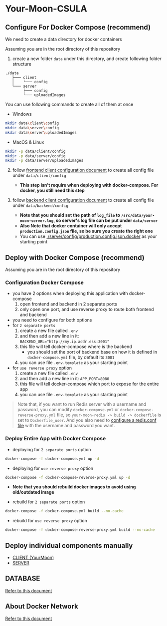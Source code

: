 
# Your-Moon-CSULA

## Configure For Docker Compose (recommend)

We need to create a data directory for docker containers

Assuming you are in the root directory of this repository

1. create a new folder `data` under this directory, and create following folder structure

```
./data
   ├─── client
   │    └─── config
   └─── server
        ├─── config
        └─── uploadedImages
```

You can use following commands to create all of them at once

* Windows

```sh
mkdir data\client\config
mkdir data\server\config
mkdir data\server\uploadedImages
```

* MacOS & Linux

```sh
mkdir -p data/client/config
mkdir -p data/server/config
mkdir -p data/server/uploadedImages
```

2. follow [frontend client configuration document](./client/README.md#configure) to create all config file under `data/client/config`
   * **This step isn't require when deploying with docker-compose. For docker, you still need this step**

3. follow [backend client configuration document](./server/README.md#configure) to create all config file under `data/backend/config`
   * **Note that you should set the path of `log_file` to `/src/data/your-moon-server.log`, so server's log file can be put under `data/server`**
   * **Also Note that docker container will only accept `production.config.json` file, so be sure you create the right one**
   * You can use [./server/config/production.config.json.docker](./server/config/production.config.json.docker) as your starting point


## Deploy with Docker Compose (recommend)

Assuming you are in the root directory of this repository

### Configuration Docker Compose

* you have 2 options when deploying this application with docker-compose
  1. open frontend and backend in 2 separate ports
  2. only open one port, and use reverse proxy to route both frontend and backend
* you need to configure for both options
* for `2 separate ports`
   1. create a new file called `.env`
   2. and then add a new line in it: `BACKEND_URL="http://my.ip.addr.ess:3001"`
   3. this file will tell docker-compose where is the backend
      * you should set the port of backend base on how it is defined in `docker-compose.yml` file, by default its `3001`
   4. you can use file `.env.template` as your starting point
* for `use reverse proxy` option
   1. create a new file called `.env`
   2. and then add a new line in it: `APP_PORT=8080`
   3. this file will tell docker-compose which port to expose for the entire app
   4. you can use file `.env.template` as your starting point

> Note that, if you want to run Redis server with a username and password, you can modify `docker-compose.yml` or `docker-compose-reverse-proxy.yml` file, so `your-moon-redis -> build -> dockerfile` is set to `Dockerfile_user`. And you also need to [configure a redis.conf file](./redis/README.md) with the username and password you want.


### Deploy Entire App with Docker Compose

* deploying for `2 separate ports` option

```sh
docker-compose -f docker-compose.yml up -d
```

* deploying for `use reverse proxy` option

```sh
docker-compose -f docker-compose-reverse-proxy.yml up -d
```

* **Note that you should rebuild docker images to avoid using old/outdated image**

* rebuild for `2 separate ports` option
```sh
docker-compose -f docker-compose.yml build --no-cache
```

* rebuild for `use reverse proxy` option

```sh
docker-compose -f docker-compose-reverse-proxy.yml build --no-cache
```


## Deploy individual components manually

* [CLIENT (YourMoon)](./client/README.md)
* [SERVER](./server/README.md)


## DATABASE

[Refer to this document](./db/README.md)

## About Docker Network

[Refer to this document](./DockerNetwork.md)
